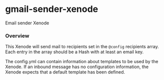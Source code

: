 gmail-sender-xenode
===================

Email sender Xenode

### Overview ###
This Xenode will send mail to recipients set in the `@config` recipients array. Each entry in the array should be a Hash with at least an email key.

The config.yml can contain information about templates to be used by the Xenode. If an inbound message has no configuration information, the Xenode expects that a default template has been defined.
